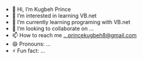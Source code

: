 - 👋 Hi, I’m Kugbeh Prince
- 👀 I’m interested in learning VB.net
- 🌱 I’m currently learning programing with VB.net
- 💞️ I’m looking to collaborate on ...
- 📫 How to reach me ...princekugbeh8@gmail.com
- 😄 Pronouns: ...
- ⚡ Fun fact: ...

<!---
0246203198/0246203198 is a ✨ special ✨ repository because its `README.md` (this file) appears on your GitHub profile.
You can click the Preview link to take a look at your changes.
--->
